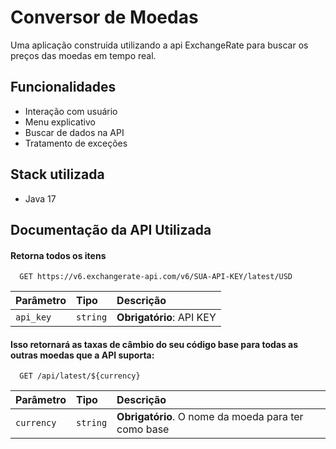 # Conversor de Moedas

Uma aplicação construida utilizando a api ExchangeRate para buscar os preços das moedas em tempo real.


## Funcionalidades

- Interação com usuário
- Menu explicativo
- Buscar de dados na API
- Tratamento de exceções


## Stack utilizada

- Java 17


## Documentação da API Utilizada

#### Retorna todos os itens

```http
  GET https://v6.exchangerate-api.com/v6/SUA-API-KEY/latest/USD
```

| Parâmetro   | Tipo       | Descrição                           |
| :---------- | :--------- | :---------------------------------- |
| `api_key` | `string` | **Obrigatório**: API KEY |

#### Isso retornará as taxas de câmbio do seu código base para todas as outras moedas que a API suporta:

```http
  GET /api/latest/${currency}
```

| Parâmetro   | Tipo       | Descrição                                   |
| :---------- | :--------- | :------------------------------------------ |
| `currency`      | `string` | **Obrigatório**. O nome da moeda para ter como base |

